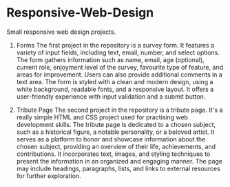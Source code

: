 # Responsive-Web-Design
Small responsive web design projects.

1. Forms
The first project in the repository is a survey form. It features a variety of input fields, including text, email, number, and select options. The form gathers information such as name, email, age (optional), current role, enjoyment level of the survey, favourite type of feature, and areas for improvement. Users can also provide additional comments in a text area. The form is styled with a clean and modern design, using a white background, readable fonts, and a responsive layout. It offers a user-friendly experience with input validation and a submit button.

2. Tribute Page
   The second project in the repository is a tribute page. It's a really simple HTML and CSS project used for practising web development skills. The tribute page is dedicated to a chosen subject, such as a historical figure, a notable personality, or a beloved artist. It serves as a platform to honor and showcase information about the chosen subject, providing an overview of their life, achievements, and contributions.
   It incorporates text, images, and styling techniques to present the information in an organized and engaging manner. The page may include headings, paragraphs, lists, and links to external resources for further exploration.
